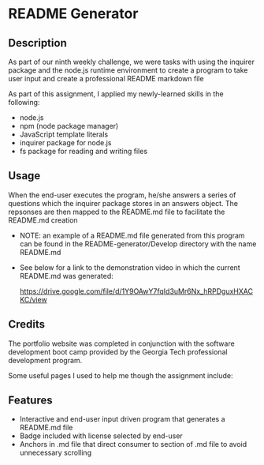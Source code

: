 # README Generator
## Description

As part of our ninth weekly challenge, we were tasks with using the inquirer package and the node.js runtime environment to create a program to take user input and create a professional README markdown file

As part of this assignment, I applied my newly-learned skills in the following:

- node.js
- npm (node package manager)
- JavaScript template literals
- inquirer package for node.js
- fs package for reading and writing files

## Usage

When the end-user executes the program, he/she answers a series of questions which the inquirer package stores in an answers object. The repsonses are then mapped to the README.md file to facilitate the README.md creation

- NOTE: an example of a README.md file generated from this program can be found in the README-generator/Develop directory with the name README.md
- See below for a link to the demonstration video in which the current README.md was generated:

  https://drive.google.com/file/d/1Y9OAwY7fqId3uMr6Nx_hRPDguxHXACKC/view


## Credits

The portfolio website was completed in conjunction with the software development boot camp provided by the Georgia Tech professional development program.

Some useful pages I used to help me though the assignment include:

## Features

- Interactive and end-user input driven program that generates a README.md file
- Badge included with license selected by end-user
- Anchors in .md file that direct consumer to section of .md file to avoid unnecessary scrolling

